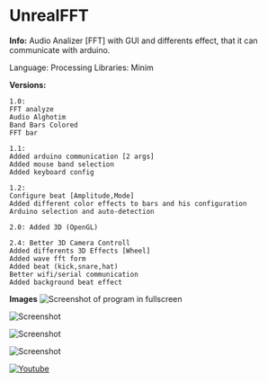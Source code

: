 # UnrealFFT

**Info:**
Audio Analizer [FFT] with GUI and differents effect, that it can communicate with arduino.

Language: Processing
Libraries:  Minim

**Versions:**

    1.0:
    FFT analyze
    Audio Alghotim
    Band Bars Colored
    FFT bar
    
    1.1: 
    Added arduino communication [2 args]
    Added mouse band selection
    Added keyboard config
    
    1.2:
    Configure beat [Amplitude,Mode]
    Added different color effects to bars and his configuration 
    Arduino selection and auto-detection

	2.0: Added 3D (OpenGL)

	2.4: Better 3D Camera Controll
	Added differents 3D Effects [Wheel]
	Added wave fft form
	Added beat (kick,snare,hat)
	Better wifi/serial communication
	Added background beat effect

**Images**
![Screenshot of program in fullscreen](https://github.com/unrealmitch/UnrealFFT/blob/master/Screenshots/S1.png)

![Screenshot](https://github.com/unrealmitch/UnrealFFT/blob/master/Screenshots/S2.jpg)

![Screenshot](https://github.com/unrealmitch/UnrealFFT/blob/master/Screenshots/S3.jpg)

![Screenshot](https://github.com/unrealmitch/UnrealFFT/blob/master/Screenshots/S4.png)

[![Youtube](http://i.imgur.com/o8d0KAt.png)](https://vimeo.com/192276445)

